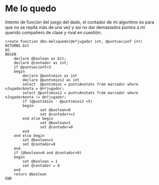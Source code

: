 # Me lo quedo
Intento de función del juego del dado, el contador de mi algoritmo es para que no se repita más de una vez y asi no dar demasiados puntos a mi querido compañero de clase y rival en cuestión.

```
create function dbo.melsquedo(@nºjugador int, @puntuacionT int)
RETURNS bit
AS
BEGIN
	declare @boolean as bit;
	declare @contador as int;
	if @puntuacionT<3
	begin
		declare @puntsmios as int
		declare @puntsmios2 as int
		select  @puntsmios = puntsAnotats from marcador where nJugadorAnota = @nºjugador;
		select @puntsmios2 = puntsAnotats from marcador where nJugadorAnota != @nºjugador;
		if (@puntsmios - @puntsmios2 <5)
		begin
				set @boolean=0
				set @contador+=1
		end else begin
				set @boolean=1
				set @contador=0
		end
	end else begin
		set @boolean=1
		set @contador=0
	end
	if (@boolean=0 and @contador>0)
	begin
		set @boolean = 1
		set @contador = 0
	end
	return @boolean
END
```

